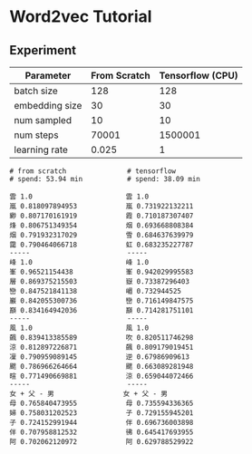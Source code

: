 # Word2vec Tutorial

## Experiment

Parameter| From Scratch| Tensorflow (CPU)
--- | --- | ---
batch size | 128 | 128
embedding size | 30 | 30
num sampled | 10 | 10
num steps | 70001 | 1500001
learning rate | 0.025 | 1

```
# from scratch               # tensorflow      
# spend: 53.94 min           # spend: 38.09 min 
                             
雲 1.0                       雲 1.0
嵐 0.818097894953            嵐 0.731922132211
緲 0.807170161919            霞 0.710187307407
烽 0.806751349354            烟 0.693668808384
烟 0.791932317029            雪 0.684637639979
靄 0.790464066718            虹 0.683235227787
-----                        -----
峰 1.0                       峰 1.0
峯 0.96521154438             峯 0.942029995583
層 0.869375215503            嶽 0.73387296403
巒 0.847521841138            嵋 0.732944525
巖 0.842055300736            巒 0.716149847575
巔 0.834164942036            巔 0.714281751101
-----                        -----
風 1.0                       風 1.0
飆 0.839413385589            吹 0.820511746298
涼 0.812897226871            飆 0.809179019451
凜 0.790959089145            逆 0.67986909613
颸 0.786966264664            颸 0.663089281948
暄 0.771490669881            涼 0.659044072466
-----                        -----
女 + 父 - 男                 女 + 父 - 男
母 0.765840473955            母 0.735594336365
婦 0.758031202523            子 0.729155945201
子 0.724152991944            伴 0.696736003898
伴 0.707958812532            彿 0.645417693955
阿 0.702062120972            阿 0.629788529922
```
